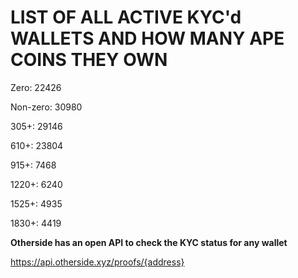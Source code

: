 # LIST OF ALL ACTIVE KYC'd WALLETS AND HOW MANY APE COINS THEY OWN

Zero: 22426

Non-zero: 30980

305+: 29146

610+: 23804

915+: 7468

1220+: 6240

1525+: 4935

1830+: 4419

**Otherside has an open API to check the KYC status for any wallet**

https://api.otherside.xyz/proofs/{address}